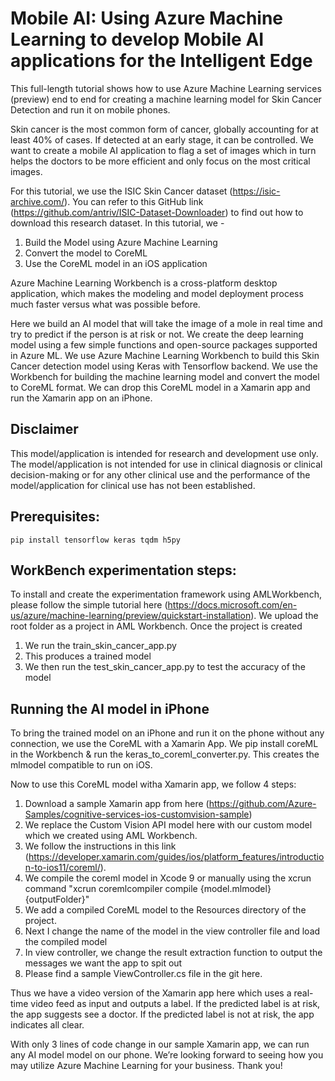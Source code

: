 # Mobile AI: Using Azure Machine Learning to develop Mobile AI applications for the Intelligent Edge

This full-length tutorial shows how to use Azure Machine Learning services (preview) end to end for creating a machine learning model for Skin Cancer Detection and run it on mobile phones.

Skin cancer is the most common form of cancer, globally accounting for at least 40% of cases. If detected at an early stage, it can be controlled. We want to create a mobile AI application to flag a set of images which in turn helps the doctors to be more efficient and only focus on the most critical images.

For this tutorial, we use the ISIC Skin Cancer dataset (https://isic-archive.com/). You can refer to this GitHub link (https://github.com/antriv/ISIC-Dataset-Downloader) to find out how to download this research dataset. 
In this tutorial, we - 
1) Build the Model using Azure Machine Learning
2) Convert the model to CoreML
3) Use the CoreML model in an iOS application

Azure Machine Learning Workbench is a cross-platform desktop application, which makes the modeling and model deployment process much faster versus what was possible before. 

Here we build an AI model that will take the image of a mole in real time and try to predict if the person is at risk or not. We create the deep learning model using a few simple functions and open-source packages supported in Azure ML. We use Azure Machine Learning Workbench to build this Skin Cancer detection model using Keras with Tensorflow backend. We use the Workbench for building the machine learning model and convert the model to CoreML format. We can drop this CoreML model in a Xamarin app and run the Xamarin app on an iPhone. 

## Disclaimer
This model/application is intended for research and development use only. The model/application is not intended for use in clinical diagnosis or clinical decision-making or for any other clinical use and the performance of the model/application for clinical use has not been established.

## Prerequisites:
	pip install tensorflow keras tqdm h5py

## WorkBench experimentation steps:
To install and create the experimentation framework using AMLWorkbench, please follow the simple tutorial here (https://docs.microsoft.com/en-us/azure/machine-learning/preview/quickstart-installation). 
We upload the root folder as a project in AML Workbench. Once the project is created
1) We run the train_skin_cancer_app.py 
2) This produces a trained model
3) We then run the test_skin_cancer_app.py to test the accuracy of the model

## Running the AI model in iPhone
To bring the trained model on an iPhone and run it on the phone without any connection, we use the CoreML with a Xamarin App. We pip install coreML in the Workbench & run the keras_to_coreml_converter.py. This creates the mlmodel compatible to run on iOS. 

Now to use this CoreML model witha Xamarin app, we follow 4 steps:
1) Download a sample Xamarin app from here (https://github.com/Azure-Samples/cognitive-services-ios-customvision-sample)
2) We replace the Custom Vision API model here with our custom model which we created using AML Workbench.
3) We follow the instructions in this link (https://developer.xamarin.com/guides/ios/platform_features/introduction-to-ios11/coreml/).
4) We compile the coreml model in Xcode 9 or manually using the xcrun command
	"xcrun coremlcompiler compile {model.mlmodel} {outputFolder}"
5) We add a compiled CoreML model to the Resources directory of the project.  
6) Next I change the name of the model in the view controller file and load the compiled model
7) In view controller, we change the result extraction function to output the messages we want the app to spit out
8) Please find a sample ViewController.cs file in  the git here.

Thus we have a video version of the Xamarin app here which uses a real-time video feed as input and outputs a label. If the predicted label is at risk, the app suggests see a doctor. If the predicted label is not at risk, the app indicates all clear. 

With only 3 lines of code change in our sample Xamarin app, we can run any AI model model on our phone. We’re looking forward to seeing how you may utilize Azure Machine Learning for your business. Thank you! 
